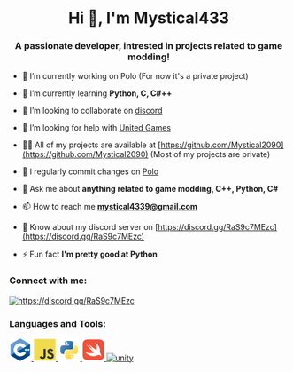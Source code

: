 <h1 align="center">Hi 👋, I'm Mystical433</h1>
<h3 align="center">A passionate developer, intrested in projects related to game modding!</h3>

- 🔭 I’m currently working on Polo (For now it's a private project)

- 🌱 I’m currently learning **Python, C, C#++**

- 👯 I’m looking to collaborate on [discord](https://discord.com)

- 🤝 I’m looking for help with [United Games]()

- 👨‍💻 All of my projects are available at [https://github.com/Mystical2090](https://github.com/Mystical2090)
(Most of my projects are private)

- 📝 I regularly commit changes on [Polo](https://github.com/Gtxripmxt/not-a-mod-menu)

- 💬 Ask me about **anything related to game modding, C++, Python, C#**

- 📫 How to reach me **mystical4339@gmail.com**

- 📄 Know about my discord server on [https://discord.gg/RaS9c7MEzc](https://discord.gg/RaS9c7MEzc)

- ⚡ Fun fact **I'm pretty good at Python**

<h3 align="left">Connect with me:</h3>
<p align="left">
<a href="https://discord.gg/https://discord.gg/RaS9c7MEzc" target="blank"><img align="center" src="https://raw.githubusercontent.com/rahuldkjain/github-profile-readme-generator/master/src/images/icons/Social/discord.svg" alt="https://discord.gg/RaS9c7MEzc" height="30" width="40" /></a>
</p>

<h3 align="left">Languages and Tools:</h3>
<p align="left"> <a href="https://www.w3schools.com/cpp/" target="_blank" rel="noreferrer"> <img src="https://raw.githubusercontent.com/devicons/devicon/master/icons/cplusplus/cplusplus-original.svg" alt="cplusplus" width="40" height="40"/> </a> <a href="https://developer.mozilla.org/en-US/docs/Web/JavaScript" target="_blank" rel="noreferrer"> <img src="https://raw.githubusercontent.com/devicons/devicon/master/icons/javascript/javascript-original.svg" alt="javascript" width="40" height="40"/> </a> <a href="https://www.python.org" target="_blank" rel="noreferrer"> <img src="https://raw.githubusercontent.com/devicons/devicon/master/icons/python/python-original.svg" alt="python" width="40" height="40"/> </a> <a href="https://developer.apple.com/swift/" target="_blank" rel="noreferrer"> <img src="https://raw.githubusercontent.com/devicons/devicon/master/icons/swift/swift-original.svg" alt="swift" width="40" height="40"/> </a> <a href="https://unity.com/" target="_blank" rel="noreferrer"> <img src="https://www.vectorlogo.zone/logos/unity3d/unity3d-icon.svg" alt="unity" width="40" height="40"/> </a> </p>
